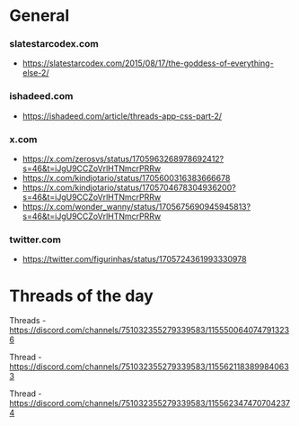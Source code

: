 # General

### slatestarcodex.com
- <https://slatestarcodex.com/2015/08/17/the-goddess-of-everything-else-2/>

### ishadeed.com
- <https://ishadeed.com/article/threads-app-css-part-2/>

### x.com
- <https://x.com/zerosvs/status/1705963268978692412?s=46&t=iJgU9CCZoVrlHTNmcrPRRw>
- <https://x.com/kindjotario/status/1705600316383666678>
- <https://x.com/kindjotario/status/1705704678304936200?s=46&t=iJgU9CCZoVrlHTNmcrPRRw>
- <https://x.com/wonder_wanny/status/1705675690945945813?s=46&t=iJgU9CCZoVrlHTNmcrPRRw>

### twitter.com
- <https://twitter.com/figurinhas/status/1705724361993330978>

# Threads of the day

Threads - https://discord.com/channels/751032355279339583/1155500640747913236


Thread - https://discord.com/channels/751032355279339583/1155621183899840633


Thread - https://discord.com/channels/751032355279339583/1155623474707042374

